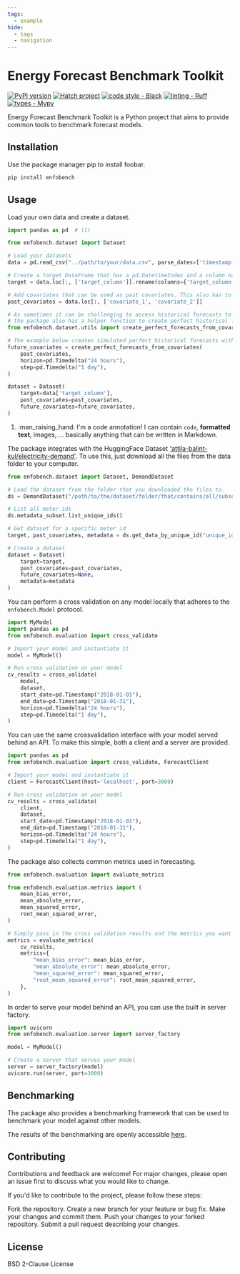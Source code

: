 ```yaml
---
tags:
  - example
hide:
  - tags
  - navigation
---
```


# Energy  Forecast Benchmark Toolkit

[![PyPI version](https://badge.fury.io/py/enfobench.svg)](https://badge.fury.io/py/enfobench)
[![Hatch project](https://img.shields.io/badge/%F0%9F%A5%9A-Hatch-4051b5.svg)](https://github.com/pypa/hatch)
[![code style - Black](https://img.shields.io/badge/code%20style-black-000000.svg)](https://github.com/psf/black)
[![linting - Ruff](https://img.shields.io/endpoint?url=https://raw.githubusercontent.com/charliermarsh/ruff/main/assets/badge/v0.json)](https://github.com/charliermarsh/ruff)
[![types - Mypy](https://img.shields.io/badge/types-Mypy-blue.svg)](https://github.com/python/mypy)

Energy Forecast Benchmark Toolkit is a Python project that aims to provide common tools to
benchmark forecast models.


## Installation

Use the package manager pip to install foobar.

```bash
pip install enfobench
```

## Usage

Load your own data and create a dataset.

```python
import pandas as pd  # (1)

from enfobench.dataset import Dataset

# Load your datasets
data = pd.read_csv("../path/to/your/data.csv", parse_dates=['timestamp'], index_col='timestamp')

# Create a target DataFrame that has a pd.DatetimeIndex and a column named 'y'
target = data.loc[:, ['target_column']].rename(columns={'target_column': 'y'})

# Add covariates that can be used as past covariates. This also has to have a pd.DatetimeIndex
past_covariates = data.loc[:, ['covariate_1', 'covariate_2']]

# As sometimes it can be challenging to access historical forecasts to use future covariates, 
# the package also has a helper function to create perfect historical forecasts from the past covariates.
from enfobench.dataset.utils import create_perfect_forecasts_from_covariates

# The example below creates simulated perfect historical forecasts with a horizon of 24 hours and a step of 1 day.
future_covariates = create_perfect_forecasts_from_covariates(
    past_covariates,
    horizon=pd.Timedelta("24 hours"),
    step=pd.Timedelta("1 day"),
)

dataset = Dataset(
    target=data['target_column'],
    past_covariates=past_covariates,
    future_covariates=future_covariates,
)
```

1.  :man_raising_hand: I'm a code annotation! I can contain `code`, __formatted
    text__, images, ... basically anything that can be written in Markdown.


The package integrates with the HuggingFace Dataset ['attila-balint-kul/electricity-demand'](https://huggingface.co/datasets/attila-balint-kul/electricity-demand). 
To use this, just download all the files from the data folder to your computer.

```python
from enfobench.dataset import Dataset, DemandDataset

# Load the dataset from the folder that you downloaded the files to.
ds = DemandDataset("/path/to/the/dataset/folder/that/contains/all/subsets")

# List all meter ids
ds.metadata_subset.list_unique_ids()

# Get dataset for a specific meter id
target, past_covariates, metadata = ds.get_data_by_unique_id("unique_id_of_the_meter")

# Create a dataset
dataset = Dataset(
    target=target,
    past_covariates=past_covariates,
    future_covariates=None,
    metadata=metadata
)
```


You can perform a cross validation on any model locally that adheres to the `enfobench.Model` protocol.

```python
import MyModel
import pandas as pd
from enfobench.evaluation import cross_validate

# Import your model and instantiate it
model = MyModel()

# Run cross validation on your model
cv_results = cross_validate(
    model,
    dataset,
    start_date=pd.Timestamp("2018-01-01"),
    end_date=pd.Timestamp("2018-01-31"),
    horizon=pd.Timedelta("24 hours"),
    step=pd.Timedelta("1 day"),
)
```

You can use the same crossvalidation interface with your model served behind an API. 
To make this simple, both a client and a server are provided.

```python
import pandas as pd
from enfobench.evaluation import cross_validate, ForecastClient

# Import your model and instantiate it
client = ForecastClient(host='localhost', port=3000)

# Run cross validation on your model
cv_results = cross_validate(
    client,
    dataset,
    start_date=pd.Timestamp("2018-01-01"),
    end_date=pd.Timestamp("2018-01-31"),
    horizon=pd.Timedelta("24 hours"),
    step=pd.Timedelta("1 day"),
)
```

The package also collects common metrics used in forecasting.

```python
from enfobench.evaluation import evaluate_metrics

from enfobench.evaluation.metrics import (
    mean_bias_error,
    mean_absolute_error,
    mean_squared_error,
    root_mean_squared_error,
)

# Simply pass in the cross validation results and the metrics you want to evaluate.
metrics = evaluate_metrics(
    cv_results,
    metrics={
        "mean_bias_error": mean_bias_error,
        "mean_absolute_error": mean_absolute_error,
        "mean_squared_error": mean_squared_error,
        "root_mean_squared_error": root_mean_squared_error,
    },
)
```

In order to serve your model behind an API, you can use the built in server factory.

```python
import uvicorn
from enfobench.evaluation.server import server_factory

model = MyModel()

# Create a server that serves your model
server = server_factory(model)
uvicorn.run(server, port=3000)
```

## Benchmarking

The package also provides a benchmarking framework that can be used to benchmark your model against
other models. 

The results of the benchmarking are openly accessible [here](https://wandb.ai/attila-balint-kul/load-forecasting-competition/reports/Enfobench-Dashboard--Vmlldzo2MDM0ODE2#models).


## Contributing

Contributions and feedback are welcome! For major changes, please open an issue first to discuss
what you would like to change.

If you'd like to contribute to the project, please follow these steps:

Fork the repository.
Create a new branch for your feature or bug fix.
Make your changes and commit them.
Push your changes to your forked repository.
Submit a pull request describing your changes.

## License

BSD 2-Clause License
